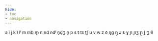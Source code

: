 ```yaml
---
hide:
- toc
- navigation
---
```

a
i
j
k
l
lʲ
m
mb
m̥
n
nd
ndʲ
n̠d̠ʒ
n̥
p
s
t
ts
t̠ʃ
u
v
w
z
ð
ŋɡ
ŋ̥
ɔ
ɛ
ɣ
ɲ
ɲʒ
ɲ̥
ʃ
ʒ
θ
